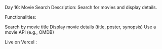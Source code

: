 Day 16: Movie Search
Description: Search for movies and display details.

Functionalities:

Search by movie title
Display movie details (title, poster, synopsis)
Use a movie API (e.g., OMDB)


Live on Vercel :  
